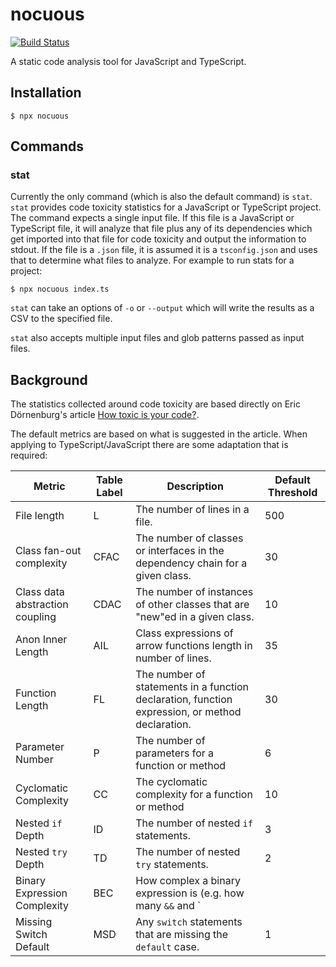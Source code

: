 # nocuous

[![Build Status](https://dev.azure.com/kitsonk/nocuous/_apis/build/status/kitsonk.nocuous?branchName=master)](https://dev.azure.com/kitsonk/nocuous/_build/latest?definitionId=1&branchName=master)

A static code analysis tool for JavaScript and TypeScript.

## Installation

```
$ npx nocuous
```

## Commands

### stat

Currently the only command (which is also the default command) is `stat`. `stat` provides code toxicity statistics for a JavaScript or TypeScript project. The command expects a single input file. If this file is a JavaScript or TypeScript file, it will analyze that file plus any of its dependencies which get imported into that file for code toxicity and output the information to stdout. If the file is a `.json` file, it is assumed it is a `tsconfig.json` and uses that to determine what files to analyze. For example to run stats for a project:

```
$ npx nocuous index.ts
```

`stat` can take an options of `-o` or `--output` which will write the results as a CSV to the specified file.

`stat` also accepts multiple input files and glob patterns passed as input files.

## Background

The statistics collected around code toxicity are based directly on Eric
Dörnenburg's article [How toxic is your code?](https://erik.doernenburg.com/2008/11/how-toxic-is-your-code/).

The default metrics are based on what is suggested in the article. When applying to TypeScript/JavaScript there are some adaptation that is required:

| Metric                          | Table Label | Description                                                                                      | Default Threshold |
| ------------------------------- | ----------- | ------------------------------------------------------------------------------------------------ | ----------------- |
| File length                     | L           | The number of lines in a file.                                                                   | 500               |
| Class fan-out complexity        | CFAC        | The number of classes or interfaces in the dependency chain for a given class.                   | 30                |
| Class data abstraction coupling | CDAC        | The number of instances of other classes that are "new"ed in a given class.                      | 10                |
| Anon Inner Length               | AIL         | Class expressions of arrow functions length in number of lines.                                  | 35                |
| Function Length                 | FL          | The number of statements in a function declaration, function expression, or method declaration.  | 30                |
| Parameter Number                | P           | The number of parameters for a function or method                                                | 6                 |
| Cyclomatic Complexity           | CC          | The cyclomatic complexity for a function or method                                               | 10                |
| Nested `if` Depth               | ID          | The number of nested `if` statements.                                                            | 3                 |
| Nested `try` Depth              | TD          | The number of nested `try` statements.                                                           | 2                 |
| Binary Expression Complexity    | BEC         | How complex a binary expression is (e.g. how many `&&` and `||` keywords an expression contains) | 3                 |
| Missing Switch Default          | MSD         | Any `switch` statements that are missing the `default` case.                                     | 1                 |
